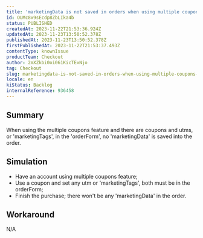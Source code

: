 ```yaml
---
title: 'marketingData is not saved in orders when using multiple coupons feature and utms'
id: OUMc8x9sEcdp8ZbLIka4b
status: PUBLISHED
createdAt: 2023-11-22T21:53:36.924Z
updatedAt: 2023-11-23T13:50:52.378Z
publishedAt: 2023-11-23T13:50:52.378Z
firstPublishedAt: 2023-11-22T21:53:37.493Z
contentType: knownIssue
productTeam: Checkout
author: 2mXZkbi0oi061KicTExNjo
tag: Checkout
slug: marketingdata-is-not-saved-in-orders-when-using-multiple-coupons-feature-and-utms
locale: en
kiStatus: Backlog
internalReference: 936458
---
```


## Summary


When using the multiple coupons feature and there are coupons and utms, or 'marketingTags', in the 'orderForm', no 'marketingData' is saved into the order.


##

## Simulation



- Have an account using multiple coupons feature;
- Use a coupon and set any utm or 'marketingTags', both must be in the orderForm;
- Finish the purchase; there won't be any 'marketingData' in the order.


##

## Workaround


N/A




